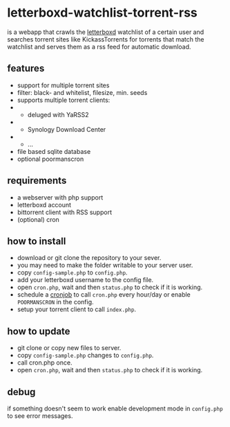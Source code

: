 letterboxd-watchlist-torrent-rss
================================

is a webapp that crawls the [letterboxd](http://letterboxd.com/) watchlist of a certain user and searches torrent sites 
like KickassTorrents for torrents that match the watchlist and serves them as a rss feed for automatic download.

features
--------

- support for multiple torrent sites
- filter: black- and whitelist, filesize, min. seeds
- supports multiple torrent clients:
- - deluged with YaRSS2
- - Synology Download Center
- - ...
- file based sqlite database
- optional poormanscron

requirements
------------
- a webserver with php support
- letterboxd account
- bittorrent client with RSS support
- (optional) cron

how to install
--------------

- download or git clone the repository to your sever.
- you may need to make the folder writable to your server user.
- copy `config-sample.php` to `config.php`.
- add your letterboxd username to the config file.
- open `cron.php`, wait and then `status.php` to check if it is working.
- schedule a [cronjob](https://en.wikipedia.org/wiki/Cron) to call `cron.php` every hour/day or enable `POORMANSCRON` in the config.
- setup your torrent client to call `index.php`.

how to update
-------------

- git clone or copy new files to server.
- copy `config-sample.php` changes to `config.php`.
- call cron.php once.
- open `cron.php`, wait and then `status.php` to check if it is working.

debug
-----

if something doesn't seem to work enable development mode in `config.php` to see error messages.
